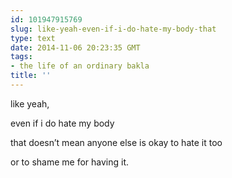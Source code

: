 ```yaml
---
id: 101947915769
slug: like-yeah-even-if-i-do-hate-my-body-that
type: text
date: 2014-11-06 20:23:35 GMT
tags:
- the life of an ordinary bakla
title: ''
---
```

<p>like yeah,</p>

<p>even if i do hate my body</p>

<p>that doesn&#8217;t mean anyone else is okay to hate it too</p>

<p>or to shame me for having it.</p>